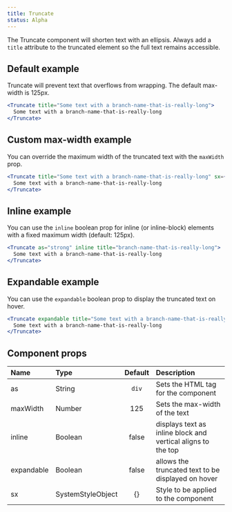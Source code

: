 ```yaml
---
title: Truncate
status: Alpha
---
```


The Truncate component will shorten text with an ellipsis. Always add a `title` attribute to the truncated element so the full text remains accessible.

## Default example

Truncate will prevent text that overflows from wrapping. The default max-width is 125px.

```jsx live
<Truncate title="Some text with a branch-name-that-is-really-long">
  Some text with a branch-name-that-is-really-long
</Truncate>
```

## Custom max-width example

You can override the maximum width of the truncated text with the `maxWidth` prop.

```jsx live
<Truncate title="Some text with a branch-name-that-is-really-long" sx={{maxWidth: 250}}>
  Some text with a branch-name-that-is-really-long
</Truncate>
```

## Inline example

You can use the `inline` boolean prop for inline (or inline-block) elements with a fixed maximum width (default: 125px).

```jsx live
<Truncate as="strong" inline title="branch-name-that-is-really-long">
  Some text with a branch-name-that-is-really-long
</Truncate>
```

## Expandable example

You can use the `expandable` boolean prop to display the truncated text on hover.

```jsx live
<Truncate expandable title="Some text with a branch-name-that-is-really-long">
  Some text with a branch-name-that-is-really-long
</Truncate>
```

## Component props

| Name       | Type              | Default | Description                                                  |
| :--------- | :---------------- | :-----: | :----------------------------------------------------------- |
| as         | String            |  `div`  | Sets the HTML tag for the component                          |
| maxWidth   | Number            |   125   | Sets the max-width of the text                               |
| inline     | Boolean           |  false  | displays text as inline block and vertical aligns to the top |
| expandable | Boolean           |  false  | allows the truncated text to be displayed on hover           |
| sx         | SystemStyleObject |   {}    | Style to be applied to the component                         |
